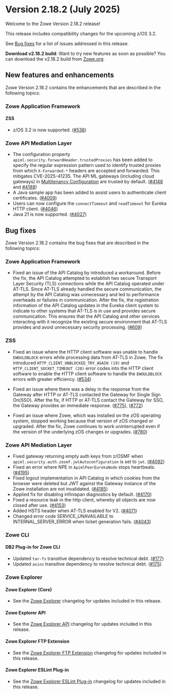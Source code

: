 # Version 2.18.2 (July 2025)

Welcome to the Zowe Version 2.18.2 release!

This release includes compatibility changes for the upcoming z/OS 3.2.

See [Bug fixes](#bug-fixes) for a list of issues addressed in this release.

**Download v2.18.2 build**: Want to try new features as soon as possible? You can download the v2.18.2 build from [Zowe.org](https://www.zowe.org/download.html).

## New features and enhancements

Zowe Version 2.18.2 contains the enhancements that are described in the following topics:

### Zowe Application Framework

#### ZSS
* z/OS 3.2 is now supported. ([#538](https://github.com/zowe/zowe-common-c/pull/538))

### Zowe API Mediation Layer

- The configuration property `apiml.security.forwardHeader.trustedProxies` has been added to specify the regular expression pattern used to identify trusted proxies from which `X-Forwarded-*` headers are accepted and forwarded. This mitigates CVE-2025-41235. The API ML gateways (including cloud gateways) in [Multitenancy Configuration](/user-guide/api-mediation/api-mediation-multi-tenancy) are trusted by default. ([#4148](https://github.com/zowe/api-layer/pull/4148) and [#4188](https://github.com/zowe/api-layer/pull/4188))
- A Java sample app has been added to assist users to authenticate client certificates. ([#4009](https://github.com/zowe/api-layer/issues/4009))
- Users can now configure the `connectTimeout` and `readTimeout` for Eureka HTTP client. ([#4046](https://github.com/zowe/api-layer/issues/4046))
- Java 21 is now supported. ([#4027](https://github.com/zowe/api-layer/issues/4027))

## Bug fixes

Zowe Version 2.18.2 contains the bug fixes that are described in the following topics:

### Zowe Application Framework

- Fixed an issue of the API Catalog by introduced a workaround. Before the fix, the API Catalog attempted to establish two secure Transport Layer Security (TLS) connections while the API Catalog operated under AT-TLS. Since AT-TLS already handled the secure communication, the attempt by the API Catalog was unnecessary and led to performance overheads or failures in communication. After the fix, the registration information of the API Catalog updates in the Eureka client system to indicate to other systems that AT-TLS is in use and provides secure communication. This ensures that the API Catalog and other services interacting with it recognize the existing secure environment that AT-TLS provides and avoid unnecessary security processing. ([#609](https://github.com/zowe/zlux-server-framework/pull/609))

### ZSS

- Fixed an issue where the HTTP client software was unable to handle `EWOULDBLOCK` errors while processing data from AT-TLS in Zowe. The fix introduced `HTTP_CLIENT_UNBLOCKED_TRY_AGAIN (19)` and `HTTP_CLIENT_SOCKET_TIMEOUT (20)` error codes into the HTTP client software to enable the HTTP client software to handle the `EWOULDBLOCK` errors with greater efficiency. ([#534](https://github.com/zowe/zowe-common-c/pull/534))

- Fixed an issue where there was a delay in the response from the Gateway after HTTP or AT-TLS contacted the Gateway for Single Sign On(SSO). After the fix, if HTTP or AT-TLS contact the Gateway for SSO, the Gateway provides an immediate response. ([#775](https://github.com/zowe/zss/pull/775)), ([#772](https://github.com/zowe/zss/pull/772))

- Fixed an issue where Zowe, which was installed on the zOS operating system, stopped working because that version of zOS changed or upgraded. After the fix, Zowe continues to work uninterrupted even if the version of the underlying zOS changes or upgrades. ([#780](https://github.com/zowe/zss/pull/780))

### Zowe API Mediation Layer

- Fixed gateway returning empty auth keys from z/OSMF when `apiml.security.auth.zosmf.jwtAutoconfiguration` is set to `jwt`. ([#4092](https://github.com/zowe/api-layer/issues/4092))
- Fixed an error where NPE in `ApimlPeerEurekaNode` stops heartbeats. ([#4195](https://github.com/zowe/api-layer/pull/4195))
- Fixed logout implementation in API Catalog in which cookies from the browser were deleted but JWT against the Gateway instance of the Zowe installation are not invalidated. ([#4185](https://github.com/zowe/api-layer/pull/4185))
- Applied fix for disabling infinispan diagnostics by default. ([#4170](https://github.com/zowe/api-layer/pull/4170))
- Fixed a resource leak in the http client, whereby all objects are now closed after use. ([#4153](https://github.com/zowe/api-layer/pull/4153))
- Added HSTS header when AT-TLS enabled for V2. ([#4071](https://github.com/zowe/api-layer/issues/4071))
- Changed error code SERVICE_UNAVAILABLE to INTERNAL_SERVER_ERROR when ticket generation fails. ([#4043](https://github.com/zowe/api-layer/issues/4043))

### Zowe CLI

#### DB2 Plug-in for Zowe CLI

- Updated `tar-fs` transitive dependency to resolve technical debt. ([#177](https://github.com/zowe/zowe-cli-db2-plugin/pull/177))
- Updated `axios` transitive dependency to resolve technical debt. ([#175](https://github.com/zowe/zowe-cli-db2-plugin/pull/175))

### Zowe Explorer

#### Zowe Explorer (Core)

- See the [Zowe Explorer](https://github.com/zowe/zowe-explorer-vscode/blob/main/packages/zowe-explorer/CHANGELOG.md) changelog for updates included in this release.

#### Zowe Explorer API

- See the [Zowe Explorer API](https://github.com/zowe/zowe-explorer-vscode/blob/main/packages/zowe-explorer-api/CHANGELOG.md) changelog for updates included in this release.

####  Zowe Explorer FTP Extension

- See the [Zowe Explorer FTP Extension](https://github.com/zowe/zowe-explorer-vscode/blob/main/packages/zowe-explorer-ftp-extension/CHANGELOG.md) changelog for updates included in this release.

#### Zowe Explorer ESLint Plug-in

- See the [Zowe Explorer ESLint Plug-in](https://github.com/zowe/zowe-explorer-vscode/blob/main/packages/eslint-plugin-zowe-explorer/CHANGELOG.md) changelog for updates included in this release.

